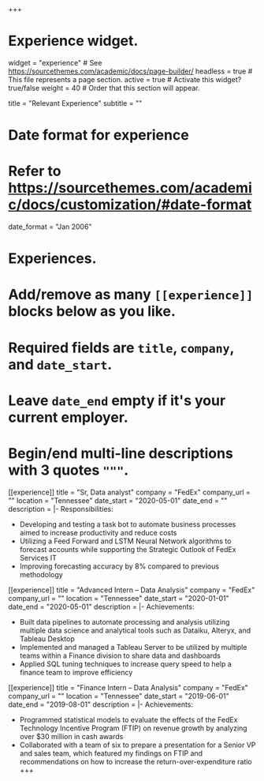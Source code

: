 +++
# Experience widget.
widget = "experience"  # See https://sourcethemes.com/academic/docs/page-builder/
headless = true  # This file represents a page section.
active = true  # Activate this widget? true/false
weight = 40  # Order that this section will appear.

title = "Relevant
Experience"
subtitle = ""

# Date format for experience
#   Refer to https://sourcethemes.com/academic/docs/customization/#date-format
date_format = "Jan 2006"

# Experiences.
#   Add/remove as many `[[experience]]` blocks below as you like.
#   Required fields are `title`, `company`, and `date_start`.
#   Leave `date_end` empty if it's your current employer.
#   Begin/end multi-line descriptions with 3 quotes `"""`.
[[experience]]
  title = "Sr, Data analyst"
  company = "FedEx"
  company_url = ""
  location = "Tennessee"
  date_start = "2020-05-01"
  date_end = ""
  description = |-
  Responsibilities:

  * Developing and testing a task bot to automate business processes aimed to increase productivity and reduce costs
  * Utilizing a Feed Forward and LSTM Neural Network algorithms to forecast accounts while supporting the Strategic Outlook of FedEx Services IT
  * Improving forecasting accuracy by 8% compared to previous methodology

[[experience]]
  title = "Advanced Intern – Data Analysis"
  company = "FedEx"
  company_url = ""
  location = "Tennessee"
  date_start = "2020-01-01"
  date_end = "2020-05-01"
  description = |-
  Achievements:

  * Built data pipelines to automate processing and analysis utilizing multiple data science and analytical tools such as Dataiku, Alteryx, and Tableau Desktop
  * Implemented and managed a Tableau Server to be utilized by multiple teams within a Finance division to share data and dashboards
  * Applied SQL tuning techniques to increase query speed to help a finance team to improve efficiency

[[experience]]
  title = "Finance Intern – Data Analysis"
  company = "FedEx"
  company_url = ""
  location = "Tennessee"
  date_start = "2019-06-01"
  date_end = "2019-08-01"
  description = |-
  Achievements:

  * Programmed statistical models to evaluate the effects of the FedEx  Technology Incentive  Program  (FTIP) on revenue growth by analyzing over $30 million in cash awards
  * Collaborated with a team of six to prepare a presentation for a Senior VP and sales team, which featured my findings on FTIP and recommendations on how to increase the return-over-expenditure ratio
+++
